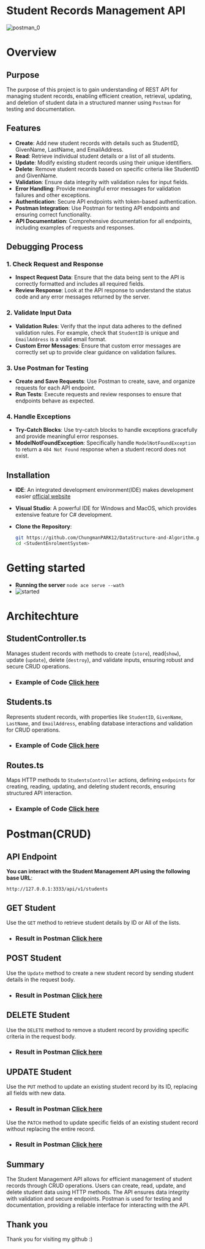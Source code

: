  
 # Student Records Management API

![postman_0](https://github.com/user-attachments/assets/eda9fc36-102b-4ee4-a5d9-3871f6069810)

# Overview

<h2>Purpose</h2>

The purpose of this project is to gain understanding of REST API for managing student records, enabling efficient creation, retrieval, updating, and deletion of student data in a structured manner using `Postman` for testing and documentation.


<h2>Features</h2>

- **Create**: Add new student records with details such as StudentID, GivenName, LastName, and EmailAddress.
- **Read**: Retrieve individual student details or a list of all students.
- **Update**: Modify existing student records using their unique identifiers.
- **Delete**: Remove student records based on specific criteria like StudentID and GivenName.
- **Validation**: Ensure data integrity with validation rules for input fields.
- **Error Handling**: Provide meaningful error messages for validation failures and other exceptions.
- **Authentication**: Secure API endpoints with token-based authentication.
- **Postman Integration**: Use Postman for testing API endpoints and ensuring correct functionality.
- **API Documentation**: Comprehensive documentation for all endpoints, including examples of requests and responses.



<h2>Debugging Process</h2>

### 1. Check Request and Response

- **Inspect Request Data**: Ensure that the data being sent to the API is correctly formatted and includes all required fields.
- **Review Response**: Look at the API response to understand the status code and any error messages returned by the server.

### 2. Validate Input Data

- **Validation Rules**: Verify that the input data adheres to the defined validation rules. For example, check that `StudentID` is unique and `EmailAddress` is a valid email format.
- **Custom Error Messages**: Ensure that custom error messages are correctly set up to provide clear guidance on validation failures.

### 3. Use Postman for Testing

- **Create and Save Requests**: Use Postman to create, save, and organize requests for each API endpoint.
- **Run Tests**: Execute requests and review responses to ensure that endpoints behave as expected.

### 4. Handle Exceptions

- **Try-Catch Blocks**: Use try-catch blocks to handle exceptions gracefully and provide meaningful error responses.
- **ModelNotFoundException**: Specifically handle `ModelNotFoundException` to return a `404 Not Found` response when a student record does not exist.

<h2>Installation</h2>

- **IDE**: An integrated development environment(IDE) makes development easier [official website](https://visualstudio.microsoft.com/)
- **Visual Studio**: A powerful IDE for Windows and MacOS, which provides extensive feature for C# development. 

- **Clone the Repository**:
   ```bash
   git https://github.com/ChungmanPARK12/DataStructure-and-Algorithm.git
   cd <StudentEnrolmentSystem>
  

# Getting started
- **Running the server**
`node ace serve --wath`
- ![started](https://github.com/user-attachments/assets/31c1bf47-3c10-4252-956b-7fe64884397d)

# Architechture
<h2>StudentController.ts</h2>

Manages student records with methods to create (`store`), read(`show`), update (`update`), delete (`destroy`), and validate inputs, ensuring robust and secure CRUD operations.

* ### Example of Code [Click here](https://github.com/ChungmanPARK12/API/tree/09a744dac35c59aaa0aa071d3c258a9ffa979694/src/StudentController)

<h2>Students.ts</h2>

Represents student records, with properties like `StudentID`, `GivenName`, `LastName`, and `EmailAddress`, enabling database interactions and validation for CRUD operations.

* ### Example of Code [Click here](https://github.com/ChungmanPARK12/API/tree/09a744dac35c59aaa0aa071d3c258a9ffa979694/src/StudentsDefinition)

<h2>Routes.ts</h2>

Maps HTTP methods to `StudentsController` actions, defining `endpoints` for creating, reading, updating, and deleting student records, ensuring structured API interaction.

* ### Example of Code [Click here](https://github.com/ChungmanPARK12/API/tree/09a744dac35c59aaa0aa071d3c258a9ffa979694/src/Routes.ts)

# Postman(CRUD)

<h2>API Endpoint</h2>

**You can interact with the Student Management API using the following base URL**:

 ```http://127.0.0.1:3333/api/v1/students```
 
<h2>GET Student</h2>
 
Use the `GET` method to retrieve student details by ID or All of the lists.

* ### Result in Postman [Click here](https://github.com/ChungmanPARK12/API/tree/09a744dac35c59aaa0aa071d3c258a9ffa979694/src/GetAllStudents)

<h2>POST Student</h2>
 
Use the `Update` method to create a new student record by sending student details in the request body.

* ### Result in Postman [Click here](https://github.com/ChungmanPARK12/API/tree/d9ce893432b976888f42986bbca2a44297c17a56/src/ResultOfPost)

<h2>DELETE Student</h2>
 
Use the `DELETE` method to remove a student record by providing specific criteria in the request body.

* ### Result in Postman [Click here](https://github.com/ChungmanPARK12/API/tree/39e2ddeb28ca82bbf321946d41c03a5e13f20adc/ResultOfDelete)

<h2>UPDATE Student</h2>

Use the `PUT` method to update an existing student record by its ID, replacing all fields with new data.


* ### Result in Postman [Click here](https://github.com/ChungmanPARK12/API/tree/39e2ddeb28ca82bbf321946d41c03a5e13f20adc/ResultOfPut)

Use the `PATCH` method to update specific fields of an existing student record without replacing the entire record.

* ### Result in Postman [Click here](https://github.com/ChungmanPARK12/API/tree/b32e7357960da2eb45000a192832a8f9ccf748e8/ResultOfPatch)

## Summary

The Student Management API allows for efficient management of student records through CRUD operations. Users can create, read, update, and delete student data using HTTP methods. The API ensures data integrity with validation and secure endpoints. Postman is used for testing and documentation, providing a reliable interface for interacting with the API.

## Thank you
Thank you for visiting my github :)

 

